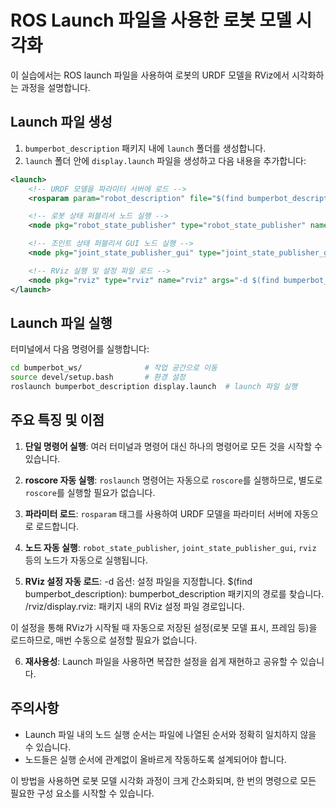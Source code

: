 
# ROS Launch 파일을 사용한 로봇 모델 시각화

이 실습에서는 ROS launch 파일을 사용하여 로봇의 URDF 모델을 RViz에서 시각화하는 과정을 설명합니다.

## Launch 파일 생성

1. `bumperbot_description` 패키지 내에 `launch` 폴더를 생성합니다.
2. `launch` 폴더 안에 `display.launch` 파일을 생성하고 다음 내용을 추가합니다:

```xml
<launch>
    <!-- URDF 모델을 파라미터 서버에 로드 -->
    <rosparam param="robot_description" file="$(find bumperbot_description)/urdf/bumperbot.urdf" command="load"/>

    <!-- 로봇 상태 퍼블리셔 노드 실행 -->
    <node pkg="robot_state_publisher" type="robot_state_publisher" name="robot_state_publisher"/>

    <!-- 조인트 상태 퍼블리셔 GUI 노드 실행 -->
    <node pkg="joint_state_publisher_gui" type="joint_state_publisher_gui" name="joint_state_publisher_gui"/>

    <!-- RViz 실행 및 설정 파일 로드 -->
    <node pkg="rviz" type="rviz" name="rviz" args="-d $(find bumperbot_description)/rviz/display.rviz"/>
</launch>
```
## Launch 파일 실행

터미널에서 다음 명령어를 실행합니다:

```bash
cd bumperbot_ws/              # 작업 공간으로 이동
source devel/setup.bash       # 환경 설정
roslaunch bumperbot_description display.launch  # launch 파일 실행
```

## 주요 특징 및 이점

1. **단일 명령어 실행**: 여러 터미널과 명령어 대신 하나의 명령어로 모든 것을 시작할 수 있습니다.

2. **roscore 자동 실행**: `roslaunch` 명령어는 자동으로 `roscore`를 실행하므로, 별도로 `roscore`를 실행할 필요가 없습니다.

3. **파라미터 로드**: `rosparam` 태그를 사용하여 URDF 모델을 파라미터 서버에 자동으로 로드합니다.

4. **노드 자동 실행**: `robot_state_publisher`, `joint_state_publisher_gui`, `rviz` 등의 노드가 자동으로 실행됩니다.

5. **RViz 설정 자동 로드**: -d 옵션: 설정 파일을 지정합니다.
$(find bumperbot_description): bumperbot_description 패키지의 경로를 찾습니다.
/rviz/display.rviz: 패키지 내의 RViz 설정 파일 경로입니다.

이 설정을 통해 RViz가 시작될 때 자동으로 저장된 설정(로봇 모델 표시, 프레임 등)을 로드하므로, 매번 수동으로 설정할 필요가 없습니다.

6. **재사용성**: Launch 파일을 사용하면 복잡한 설정을 쉽게 재현하고 공유할 수 있습니다.

## 주의사항

- Launch 파일 내의 노드 실행 순서는 파일에 나열된 순서와 정확히 일치하지 않을 수 있습니다.
- 노드들은 실행 순서에 관계없이 올바르게 작동하도록 설계되어야 합니다.

이 방법을 사용하면 로봇 모델 시각화 과정이 크게 간소화되며, 한 번의 명령으로 모든 필요한 구성 요소를 시작할 수 있습니다.
